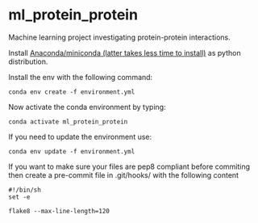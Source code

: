 # ml_protein_protein

Machine learning project investigating protein-protein interactions.

Install [Anaconda/miniconda (latter takes less time to install)](https://docs.conda.io/en/latest/miniconda.html) as python distribution.

Install the env with the following command:
```
conda env create -f environment.yml
```

Now activate the conda environment by typing:
```
conda activate ml_protein_protein
```

If you need to update the environment use:
```
conda env update -f environment.yml
```

If you want to make sure your files are pep8 compliant before commiting then create a pre-commit file in .git/hooks/
with the following content
```
#!/bin/sh
set -e

flake8 --max-line-length=120
```

